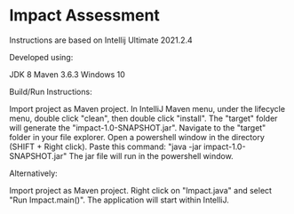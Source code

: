 # Impact Assessment

Instructions are based on Intellij Ultimate 2021.2.4

Developed using:

JDK 8
Maven 3.6.3
Windows 10

Build/Run Instructions:

Import project as Maven project.
In IntelliJ Maven menu, under the lifecycle menu, double click "clean", then double click "install".
The "target" folder will generate the "impact-1.0-SNAPSHOT.jar".
Navigate to the "target" folder in your file explorer.
Open a powershell window in the directory (SHIFT + Right click).
Paste this command: "java -jar impact-1.0-SNAPSHOT.jar"
The jar file will run in the powershell window.

Alternatively:

Import project as Maven project.
Right click on "Impact.java" and select "Run Impact.main()".
The application will start within IntelliJ.
